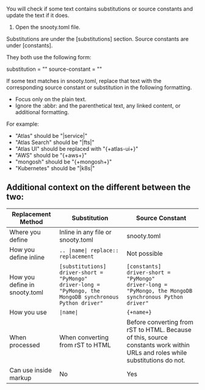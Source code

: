 You will check if some text contains substitutions or source constants and update the text if it does.

1. Open the snooty.toml file.

Substitutions are under the [substitutions] section.
Source constants are under [constants].

They both use the following form:

substitution = "<some-text>"
source-constant = "<some-text>"

If some text matches <some-text> in snooty.toml, replace that text with the corresponding 
source constant or substitution in the following formatting. 
- Focus only on the plain text. 
- Ignore the :abbr: and the parenthetical text, any linked content, or additional formatting.

For example:
  - "Atlas" should be "|service|"
  - "Atlas Search" should be "|fts|"
  - "Atlas UI" should be replaced with "{+atlas-ui+}"
  - "AWS" should be "{+aws+}" 
  - "mongosh" should be "{+mongosh+}"
  - "Kubernetes" should be "|k8s|"

## Additional context on the different between the two:

| Replacement Method | Substitution | Source Constant |
|-------------------|--------------|----------------|
| Where you define | Inline in any file or snooty.toml | snooty.toml |
| How you define inline | `.. \|name\| replace:: replacement` | Not possible |
| How you define in snooty.toml | `[substitutions]`<br>`driver-short = "PyMongo"`<br>`driver-long = "PyMongo, the MongoDB synchronous Python driver"` | `[constants]`<br>`driver-short = "PyMongo"`<br>`driver-long = "PyMongo, the MongoDB synchronous Python driver"` |
| How you use | `\|name\|` | `{+name+}` |
| When processed | When converting from rST to HTML | Before converting from rST to HTML. Because of this, source constants work within URLs and roles while substitutions do not. |
| Can use inside markup | No | Yes |
